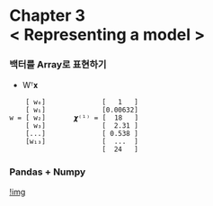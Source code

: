 Chapter 3<br/>
< Representing a model >
===============================


### 백터를 Array로 표현하기
- Wᵀ𝐱

```
    [ w₀]              [   1   ]
    [ w₁]              [0.00632]
w = [ w₂]       𝟀⁽¹⁾ = [  18   ]
    [ w₃]              [  2.31 ]
    [...]              [ 0.538 ]
    [w₁₃]              [  ...  ]
                       [  24   ]
```


### Pandas + Numpy
[!img](1.png)
